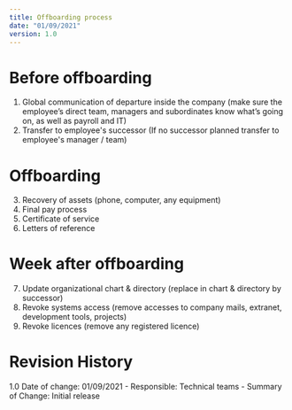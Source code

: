 ```yaml
---
title: Offboarding process
date: "01/09/2021"
version: 1.0
---
```

# Before offboarding
1. Global communication of departure inside the company (make sure the employee’s direct team, managers and subordinates know what’s going on, as well as payroll and IT)
2. Transfer to employee's successor (If no successor planned transfer to employee's manager / team)

# Offboarding
3. Recovery of assets (phone, computer, any equipment)
4. Final pay process
5. Certificate of service
6. Letters of reference

# Week after offboarding
7. Update organizational chart & directory (replace in chart & directory by successor)
8. Revoke systems access (remove accesses to company mails, extranet, development tools, projects)
9. Revoke licences (remove any registered licence)

# Revision History
1.0 Date of change: 01/09/2021 - Responsible: Technical teams - Summary of Change: Initial release

